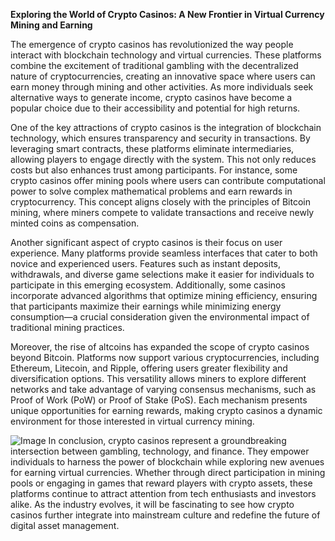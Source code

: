 **Exploring the World of Crypto Casinos: A New Frontier in Virtual Currency Mining and Earning**

The emergence of crypto casinos has revolutionized the way people interact with blockchain technology and virtual currencies. These platforms combine the excitement of traditional gambling with the decentralized nature of cryptocurrencies, creating an innovative space where users can earn money through mining and other activities. As more individuals seek alternative ways to generate income, crypto casinos have become a popular choice due to their accessibility and potential for high returns.

One of the key attractions of crypto casinos is the integration of blockchain technology, which ensures transparency and security in transactions. By leveraging smart contracts, these platforms eliminate intermediaries, allowing players to engage directly with the system. This not only reduces costs but also enhances trust among participants. For instance, some crypto casinos offer mining pools where users can contribute computational power to solve complex mathematical problems and earn rewards in cryptocurrency. This concept aligns closely with the principles of Bitcoin mining, where miners compete to validate transactions and receive newly minted coins as compensation.

Another significant aspect of crypto casinos is their focus on user experience. Many platforms provide seamless interfaces that cater to both novice and experienced users. Features such as instant deposits, withdrawals, and diverse game selections make it easier for individuals to participate in this emerging ecosystem. Additionally, some casinos incorporate advanced algorithms that optimize mining efficiency, ensuring that participants maximize their earnings while minimizing energy consumption—a crucial consideration given the environmental impact of traditional mining practices.

Moreover, the rise of altcoins has expanded the scope of crypto casinos beyond Bitcoin. Platforms now support various cryptocurrencies, including Ethereum, Litecoin, and Ripple, offering users greater flexibility and diversification options. This versatility allows miners to explore different networks and take advantage of varying consensus mechanisms, such as Proof of Work (PoW) or Proof of Stake (PoS). Each mechanism presents unique opportunities for earning rewards, making crypto casinos a dynamic environment for those interested in virtual currency mining.


![Image](https://github.com/user-attachments/assets/31692037-0104-4703-abd1-696b6a7dd41b)
In conclusion, crypto casinos represent a groundbreaking intersection between gambling, technology, and finance. They empower individuals to harness the power of blockchain while exploring new avenues for earning virtual currencies. Whether through direct participation in mining pools or engaging in games that reward players with crypto assets, these platforms continue to attract attention from tech enthusiasts and investors alike. As the industry evolves, it will be fascinating to see how crypto casinos further integrate into mainstream culture and redefine the future of digital asset management.